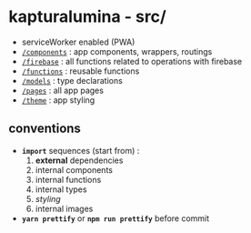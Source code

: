 # kapturalumina - src/

- serviceWorker enabled (PWA)
- [`/components`](components/) : app components, wrappers, routings
- [`/firebase`](firebase/) : all functions related to operations with firebase
- [`/functions`](functions/) : reusable functions
- [`/models`](models/) : type declarations
- [`/pages`](pages/) : all app pages
- [`/theme`](theme/) : app styling

## conventions

- **`import`** sequences (start from) :
  1. **external** dependencies
  2. internal components
  3. internal functions
  4. internal types
  5. _styling_
  6. internal images
- **`yarn prettify`** or **`npm run prettify`** before commit
